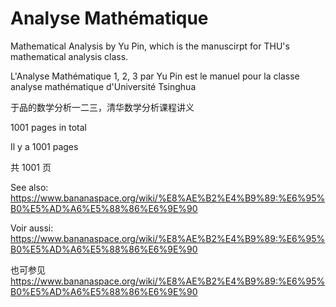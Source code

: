 # Analyse Mathématique

Mathematical Analysis by Yu Pin, which is the manuscirpt for THU's mathematical analysis class.


L'Analyse Mathématique 1, 2, 3 par Yu Pin est le manuel pour la classe analyse mathématique d'Université Tsinghua


于品的数学分析一二三，清华数学分析课程讲义


1001 pages in total


Il y a 1001 pages


共 1001 页


See also: https://www.bananaspace.org/wiki/%E8%AE%B2%E4%B9%89:%E6%95%B0%E5%AD%A6%E5%88%86%E6%9E%90


Voir aussi: https://www.bananaspace.org/wiki/%E8%AE%B2%E4%B9%89:%E6%95%B0%E5%AD%A6%E5%88%86%E6%9E%90


也可参见 https://www.bananaspace.org/wiki/%E8%AE%B2%E4%B9%89:%E6%95%B0%E5%AD%A6%E5%88%86%E6%9E%90
